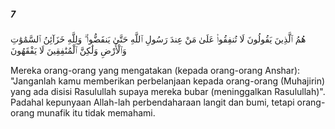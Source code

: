 ##### 7

<span class="ayah">هُمُ ٱلَّذِينَ يَقُولُونَ لَا تُنفِقُوا۟ عَلَىٰ مَنْ عِندَ رَسُولِ ٱللَّهِ حَتَّىٰ يَنفَضُّوا۟ ۗ وَلِلَّهِ خَزَآئِنُ ٱلسَّمَٰوَٰتِ وَٱلْأَرْضِ وَلَٰكِنَّ ٱلْمُنَٰفِقِينَ لَا يَفْقَهُونَ</span>

<span class="ayah_translation">Mereka orang-orang yang mengatakan (kepada orang-orang Anshar): "Janganlah kamu memberikan perbelanjaan kepada orang-orang (Muhajirin) yang ada disisi Rasulullah supaya mereka bubar (meninggalkan Rasulullah)". Padahal kepunyaan Allah-lah perbendaharaan langit dan bumi, tetapi orang-orang munafik itu tidak memahami.</span>
